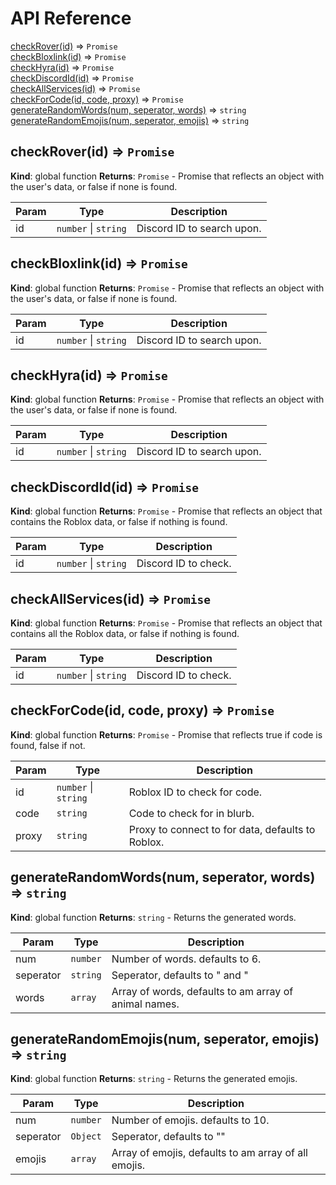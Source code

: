 # API Reference

<dl>
<dt><a href="#checkRover">checkRover(id)</a> ⇒ <code>Promise</code></dt>
<dd></dd>
<dt><a href="#checkBloxlink">checkBloxlink(id)</a> ⇒ <code>Promise</code></dt>
<dd></dd>
<dt><a href="#checkHyra">checkHyra(id)</a> ⇒ <code>Promise</code></dt>
<dd></dd>
<dt><a href="#checkDiscordId">checkDiscordId(id)</a> ⇒ <code>Promise</code></dt>
<dd></dd>
<dt><a href="#checkAllServices">checkAllServices(id)</a> ⇒ <code>Promise</code></dt>
<dd></dd>
<dt><a href="#checkForCode">checkForCode(id, code, proxy)</a> ⇒ <code>Promise</code></dt>
<dd></dd>
<dt><a href="#generateRandomWords">generateRandomWords(num, seperator, words)</a> ⇒ <code>string</code></dt>
<dd></dd>
<dt><a href="#generateRandomEmojis">generateRandomEmojis(num, seperator, emojis)</a> ⇒ <code>string</code></dt>
<dd></dd>
</dl>

<a name="checkRover"></a>

## checkRover(id) ⇒ <code>Promise</code>

**Kind**: global function
**Returns**: <code>Promise</code> - Promise that reflects an object with the user's data, or false if none is found.

| Param | Type                                       | Description                |
| ----- | ------------------------------------------ | -------------------------- |
| id    | <code>number</code> \| <code>string</code> | Discord ID to search upon. |

<a name="checkBloxlink"></a>

## checkBloxlink(id) ⇒ <code>Promise</code>

**Kind**: global function
**Returns**: <code>Promise</code> - Promise that reflects an object with the user's data, or false if none is found.

| Param | Type                                       | Description                |
| ----- | ------------------------------------------ | -------------------------- |
| id    | <code>number</code> \| <code>string</code> | Discord ID to search upon. |

<a name="checkHyra"></a>

## checkHyra(id) ⇒ <code>Promise</code>

**Kind**: global function
**Returns**: <code>Promise</code> - Promise that reflects an object with the user's data, or false if none is found.

| Param | Type                                       | Description                |
| ----- | ------------------------------------------ | -------------------------- |
| id    | <code>number</code> \| <code>string</code> | Discord ID to search upon. |

<a name="checkDiscordId"></a>

## checkDiscordId(id) ⇒ <code>Promise</code>

**Kind**: global function
**Returns**: <code>Promise</code> - Promise that reflects an object that contains the Roblox data, or false if nothing is found.

| Param | Type                                       | Description          |
| ----- | ------------------------------------------ | -------------------- |
| id    | <code>number</code> \| <code>string</code> | Discord ID to check. |

<a name="checkAllServices"></a>

## checkAllServices(id) ⇒ <code>Promise</code>

**Kind**: global function
**Returns**: <code>Promise</code> - Promise that reflects an object that contains all the Roblox data, or false if nothing is found.

| Param | Type                                       | Description          |
| ----- | ------------------------------------------ | -------------------- |
| id    | <code>number</code> \| <code>string</code> | Discord ID to check. |

<a name="checkForCode"></a>

## checkForCode(id, code, proxy) ⇒ <code>Promise</code>

**Kind**: global function
**Returns**: <code>Promise</code> - Promise that reflects true if code is found, false if not.

| Param | Type                                       | Description                                       |
| ----- | ------------------------------------------ | ------------------------------------------------- |
| id    | <code>number</code> \| <code>string</code> | Roblox ID to check for code.                      |
| code  | <code>string</code>                        | Code to check for in blurb.                       |
| proxy | <code>string</code>                        | Proxy to connect to for data, defaults to Roblox. |

<a name="generateRandomWords"></a>

## generateRandomWords(num, seperator, words) ⇒ <code>string</code>

**Kind**: global function
**Returns**: <code>string</code> - Returns the generated words.

| Param     | Type                | Description                                           |
| --------- | ------------------- | ----------------------------------------------------- |
| num       | <code>number</code> | Number of words. defaults to 6.                       |
| seperator | <code>string</code> | Seperator, defaults to " and "                        |
| words     | <code>array</code>  | Array of words, defaults to am array of animal names. |

<a name="generateRandomEmojis"></a>

## generateRandomEmojis(num, seperator, emojis) ⇒ <code>string</code>

**Kind**: global function
**Returns**: <code>string</code> - Returns the generated emojis.

| Param     | Type                | Description                                          |
| --------- | ------------------- | ---------------------------------------------------- |
| num       | <code>number</code> | Number of emojis. defaults to 10.                    |
| seperator | <code>Object</code> | Seperator, defaults to ""                            |
| emojis    | <code>array</code>  | Array of emojis, defaults to am array of all emojis. |
